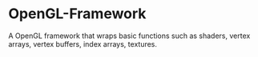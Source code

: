 # OpenGL-Framework
A OpenGL framework that wraps basic functions such as shaders, vertex arrays, vertex buffers, index arrays, textures.
